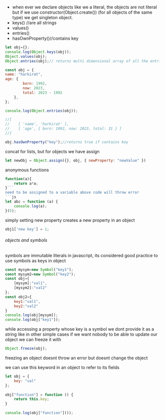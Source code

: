 - when ever we declare objects like we a literal, the objects are not literal but if we use constructor(Object.create()) (for all objects of the same type) we get singleton object.
- keys() //are all strings
- values()
- entries()
- hasOwnProperty()//contains key
```js
let obj={};
console.log(Object.keys(obj));
Object.values(obj);
Object.entries(obj);// returns multi dimensional array of all the entries

const obj = {
name: "harkirat",
age: {
        born: 1992,
        now: 2023,
        total: 2023 - 1992
    },
};

console.log(Object.entries(obj));

//[
//    [ 'name', 'harkirat' ],
//    [ 'age', { born: 1992, now: 2023, total: 31 } ]
//]

obj.hasOwnProperty("key");//returns true if contains key 
```
concat for lists, but for objects we have assign
```js
let newObj = Object.assign({}, obj, { newProperty: "newValue" })
```
anonymous functions
```js
function(a){
    return a*a;
}```
need to be assigned to a variable above code will throw error
```js
let abc = function (a) {
    console.log(a);
}(5);
```
simply setting new property creates a new property in an object
```js
obj1['new key'] = 1;
```
###### objects and symbols
symbols are immutable literals in javascript, its considered good practice to use symbols as keys in object
```js
const mysym=new Symbol("key1");
const mysym2=new Symbol("key2");
const obj={
	[mysym]:"val1",
	[mysym2]:"val2"
};
const obj2={
	key1:"val1",
	key2:"val2"
}
console.log(obj[mysym]);
console.log(obj["key1"]);
```
while accessing a property whose key is a symbol we dont provide it as a string like in other simple cases
if we want nobody to be able to update our object we can freeze it with
```js
Object.freeze(obj);
```
freezing an object doesnt throw an error but doesnt change the object

we can use this keyword in an object to refer to its fields
```js
let obj = {
    key: "val"
};
  
obj["function"] = function () {
    return this.key;
}
  
console.log(obj["function"]());
```
